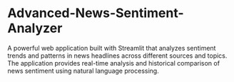 # Advanced-News-Sentiment-Analyzer
 A powerful web application built with Streamlit that analyzes sentiment trends and patterns in news headlines across different sources and topics. The application provides real-time analysis and historical comparison of news sentiment using natural language processing.
